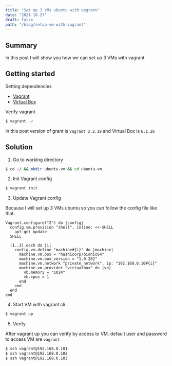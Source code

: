 ```yaml
---
title: "Set up 3 VMs ubuntu with vagrant"
date: "2021-10-27"
draft: false
path: "/blog/setup-vm-with-vagrant"
---
```


## Summary
In this post I will show you how we can set up 3 VMs with vagrant

## Getting started

Setting dependencies
- [Vagrant](https://www.vagrantup.com/downloads)
- [Virtual Box](https://www.virtualbox.org/wiki/Downloads)

Verify vagrant

```bash
$ vagrant -v
```

In this post version of grant is ```Vagrant 2.2.18``` and Virtual Box is ```6.1.26```

## Solution

1. Go to working directory

  ```bash
  $ cd ~/ && mkdir ubuntu-vm && cd ubuntu-vm
  ```

2. Init Vagrant config
   
  ```bash
  $ vagrant init
  ```

3. Update Vagrant config

  Because I will set up 3 VMs ubuntu so you can follow the config file like that:

  ```
  Vagrant.configure("2") do |config|
    config.vm.provision "shell", inline: <<-SHELL
      apt-get update
    SHELL

    (1..3).each do |i|
      config.vm.define "machine#{i}" do |machine|
        machine.vm.box = "hashicorp/bionic64"
        machine.vm.box_version = "1.0.282"
        machine.vm.network "private_network", ip: "192.168.0.10#{i}"
        machine.vm.provider "virtualbox" do |vb|
          vb.memory = "1024"
          vb.cpus = 1
        end
      end
    end
  end
  ```

4. Start VM with vagrant cli

  ```bash
  $ vagrant up
  ```

5. Verify
  
  After vagrant up you can verify by access to VM. default user and password to access VM are ```vagrant```

  ```bash
  $ ssh vagrant@192.168.0.101
  $ ssh vagrant@192.168.0.102
  $ ssh vagrant@192.168.0.103
  ```
